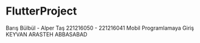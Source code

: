 # FlutterProject
Barış Bülbül - Alper Taş
221216050 - 221216041
Mobil Programlamaya Giriş
KEYVAN ARASTEH ABBASABAD
